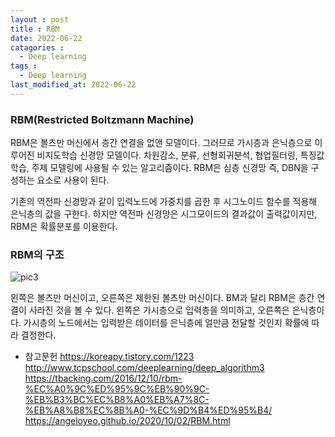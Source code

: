 ```yaml
---
layout : post
title : RBM
date: 2022-06-22
catagories : 
  - Deep learning
tags : 
  - Deep learning
last_modified_at: 2022-06-22
---
```


### RBM(Restricted Boltzmann Machine)
RBM은 볼츠만 머신에서 층간 연결을 없앤 모델이다.
그러므로 가시층과 은닉층으로 이루어진 비지도학습 신경망 모델이다.
차원감소, 분류, 선형회귀분석, 협업필터링, 특징값 학습, 주제 모델링에 사용될 수 있는 알고리즘이다.
RBM은 심층 신경망 즉, DBN을 구성하는 요소로 사용이 된다.

기존의 역전파 신경망과 같이 입력노드에 가중치를 곱한 후 시그노이드 함수를 적용해 은닉층의 값을 구한다.
하지만 역전파 신경망은 시그모이드의 결과값이 출력값이지만, RBM은 확률분포를 이용한다.


### RBM의 구조
![pic3](https://user-images.githubusercontent.com/76985302/175039703-c5ba6c84-e31d-43ff-8d9f-27ce75981f56.png)

왼쪽은 볼츠만 머신이고, 오른쪽은 제한된 볼츠만 머신이다.
BM과 달리 RBM은 층간 연결이 사라진 것을 볼 수 있다.
왼쪽은 가시층으로 입력층을 의미하고, 오른쪽은 은닉층이다.
가시층의 노드에서는 입력받은 데이터를 은닉층에 얼만큼 전달할 것인지 확률에 따라 결정한다.












- 참고문헌
https://koreapy.tistory.com/1223
http://www.tcpschool.com/deeplearning/deep_algorithm3
https://tbacking.com/2016/12/10/rbm-%EC%A0%9C%ED%95%9C%EB%90%9C-%EB%B3%BC%EC%B8%A0%EB%A7%8C-%EB%A8%B8%EC%8B%A0-%EC%9D%B4%ED%95%B4/
https://angeloyeo.github.io/2020/10/02/RBM.html

